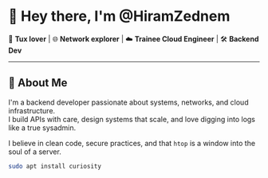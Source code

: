 # 👋 Hey there, I'm @HiramZednem

🐧 **Tux lover** | 🌐 **Network explorer** | ☁️ **Trainee Cloud Engineer** | 🛠️ **Backend Dev**

---

## 🚀 About Me

I'm a backend developer passionate about systems, networks, and cloud infrastructure.  
I build APIs with care, design systems that scale, and love digging into logs like a true sysadmin.  

I believe in clean code, secure practices, and that `htop` is a window into the soul of a server.

```bash
sudo apt install curiosity

